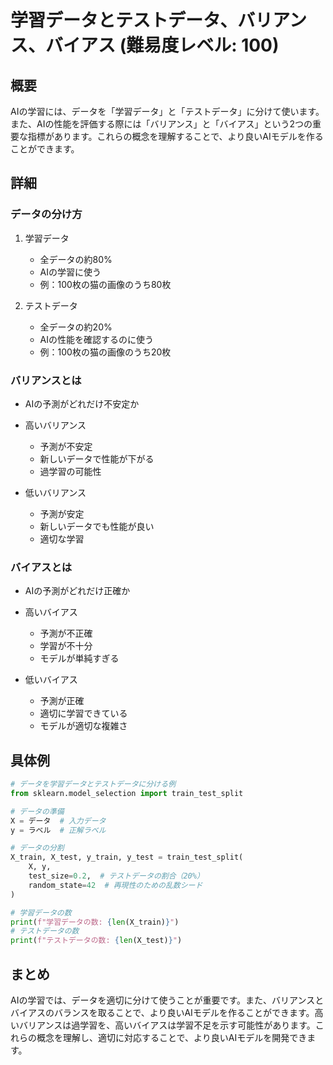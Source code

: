 # 学習データとテストデータ、バリアンス、バイアス (難易度レベル: 100)

## 概要
AIの学習には、データを「学習データ」と「テストデータ」に分けて使います。また、AIの性能を評価する際には「バリアンス」と「バイアス」という2つの重要な指標があります。これらの概念を理解することで、より良いAIモデルを作ることができます。

## 詳細
### データの分け方
1. 学習データ
   - 全データの約80%
   - AIの学習に使う
   - 例：100枚の猫の画像のうち80枚

2. テストデータ
   - 全データの約20%
   - AIの性能を確認するのに使う
   - 例：100枚の猫の画像のうち20枚

### バリアンスとは
- AIの予測がどれだけ不安定か
- 高いバリアンス
  - 予測が不安定
  - 新しいデータで性能が下がる
  - 過学習の可能性

- 低いバリアンス
  - 予測が安定
  - 新しいデータでも性能が良い
  - 適切な学習

### バイアスとは
- AIの予測がどれだけ正確か
- 高いバイアス
  - 予測が不正確
  - 学習が不十分
  - モデルが単純すぎる

- 低いバイアス
  - 予測が正確
  - 適切に学習できている
  - モデルが適切な複雑さ

## 具体例
```python
# データを学習データとテストデータに分ける例
from sklearn.model_selection import train_test_split

# データの準備
X = データ  # 入力データ
y = ラベル  # 正解ラベル

# データの分割
X_train, X_test, y_train, y_test = train_test_split(
    X, y,
    test_size=0.2,  # テストデータの割合（20%）
    random_state=42  # 再現性のための乱数シード
)

# 学習データの数
print(f"学習データの数: {len(X_train)}")
# テストデータの数
print(f"テストデータの数: {len(X_test)}")
```

## まとめ
AIの学習では、データを適切に分けて使うことが重要です。また、バリアンスとバイアスのバランスを取ることで、より良いAIモデルを作ることができます。高いバリアンスは過学習を、高いバイアスは学習不足を示す可能性があります。これらの概念を理解し、適切に対応することで、より良いAIモデルを開発できます。 

